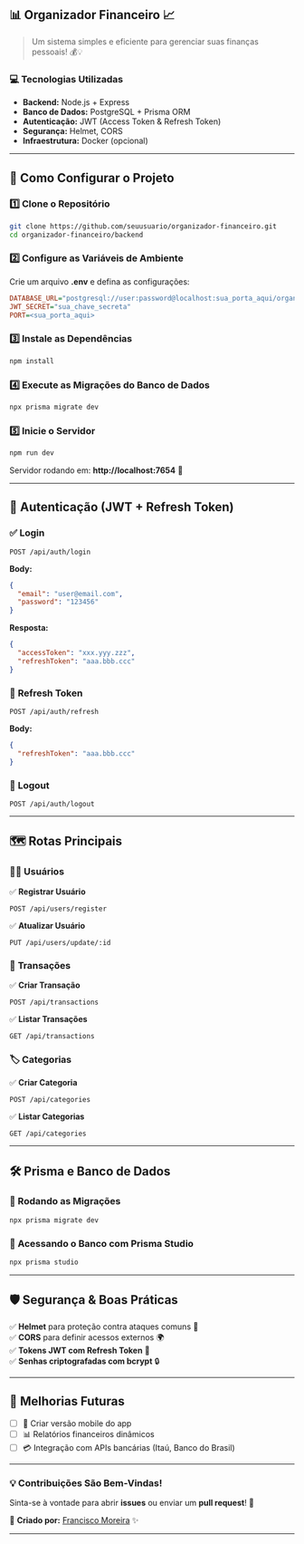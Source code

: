 ## 📊 Organizador Financeiro 📈  
> Um sistema simples e eficiente para gerenciar suas finanças pessoais! 💰💡  

### 💻 Tecnologias Utilizadas  
- **Backend:** Node.js + Express  
- **Banco de Dados:** PostgreSQL + Prisma ORM  
- **Autenticação:** JWT (Access Token & Refresh Token)  
- **Segurança:** Helmet, CORS  
- **Infraestrutura:** Docker (opcional)  

---

## 🚀 Como Configurar o Projeto  

### 1️⃣ Clone o Repositório  
```bash
git clone https://github.com/seuusuario/organizador-financeiro.git
cd organizador-financeiro/backend
```

### 2️⃣ Configure as Variáveis de Ambiente  
Crie um arquivo **.env** e defina as configurações:  

```ini
DATABASE_URL="postgresql://user:password@localhost:sua_porta_aqui/organizador"
JWT_SECRET="sua_chave_secreta"
PORT=<sua_porta_aqui>
```

### 3️⃣ Instale as Dependências  
```bash
npm install
```

### 4️⃣ Execute as Migrações do Banco de Dados  
```bash
npx prisma migrate dev
```

### 5️⃣ Inicie o Servidor  
```bash
npm run dev
```

Servidor rodando em: **http://localhost:7654** 🚀  

---

## 🔑 Autenticação (JWT + Refresh Token)  
### ✅ **Login**  
```http
POST /api/auth/login
```
**Body:**
```json
{
  "email": "user@email.com",
  "password": "123456"
}
```
**Resposta:**
```json
{
  "accessToken": "xxx.yyy.zzz",
  "refreshToken": "aaa.bbb.ccc"
}
```

### 🔄 **Refresh Token**  
```http
POST /api/auth/refresh
```
**Body:**
```json
{
  "refreshToken": "aaa.bbb.ccc"
}
```

### 🚪 **Logout**  
```http
POST /api/auth/logout
```

---

## 🗺️ Rotas Principais  

### 🙍‍♂️ **Usuários**  
✅ **Registrar Usuário**  
```http
POST /api/users/register
```

✅ **Atualizar Usuário**  
```http
PUT /api/users/update/:id
```

### 💸 **Transações**  
✅ **Criar Transação**  
```http
POST /api/transactions
```

✅ **Listar Transações**  
```http
GET /api/transactions
```

### 🏷️ **Categorias**  
✅ **Criar Categoria**  
```http
POST /api/categories
```

✅ **Listar Categorias**  
```http
GET /api/categories
```

---

## 🛠️ Prisma e Banco de Dados  

### 📌 Rodando as Migrações  
```bash
npx prisma migrate dev
```

### 📌 Acessando o Banco com Prisma Studio  
```bash
npx prisma studio
```

---

## 🛡️ Segurança & Boas Práticas  
✅ **Helmet** para proteção contra ataques comuns 🚨  
✅ **CORS** para definir acessos externos 🌍  
✅ **Tokens JWT com Refresh Token** 🔑  
✅ **Senhas criptografadas com bcrypt** 🔒  

---

## 📌 Melhorias Futuras  
- [ ] 📲 Criar versão mobile do app  
- [ ] 📊 Relatórios financeiros dinâmicos  
- [ ] 💳 Integração com APIs bancárias (Itaú, Banco do Brasil)  

---

### 💡 Contribuições São Bem-Vindas!  
Sinta-se à vontade para abrir **issues** ou enviar um **pull request**! 🚀  

📌 **Criado por:** [Francisco Moreira](https://www.linkedin.com/in/francisco-sousa1/) ✨  

---

